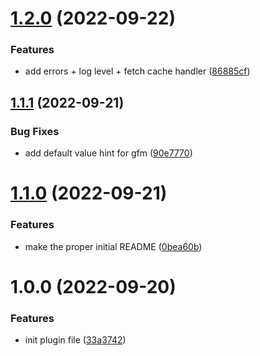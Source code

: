 # [1.2.0](https://github.com/JulianCataldo/remark-embed/compare/v1.1.1...v1.2.0) (2022-09-22)


### Features

* add errors + log level + fetch cache handler ([86885cf](https://github.com/JulianCataldo/remark-embed/commit/86885cf438a417d3907948f63f2d4a1d66e57bae))

## [1.1.1](https://github.com/JulianCataldo/remark-embed/compare/v1.1.0...v1.1.1) (2022-09-21)


### Bug Fixes

* add default value hint for gfm ([90e7770](https://github.com/JulianCataldo/remark-embed/commit/90e7770d47547da9866f5090eabaea1d9ff42d0a))

# [1.1.0](https://github.com/JulianCataldo/remark-embed/compare/v1.0.0...v1.1.0) (2022-09-21)


### Features

* make the proper initial README ([0bea60b](https://github.com/JulianCataldo/remark-embed/commit/0bea60b507d2af3f38d1de444f2dc185daf9cb6f))

# 1.0.0 (2022-09-20)


### Features

* init plugin file ([33a3742](https://github.com/JulianCataldo/remark-embed/commit/33a37426c75fd1ef94e9b4bad843c5916bf3d99f))
